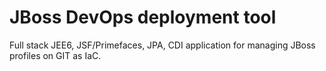 # JBoss DevOps deployment tool
Full stack JEE6, JSF/Primefaces, JPA, CDI application for managing JBoss profiles on GIT as IaC.

